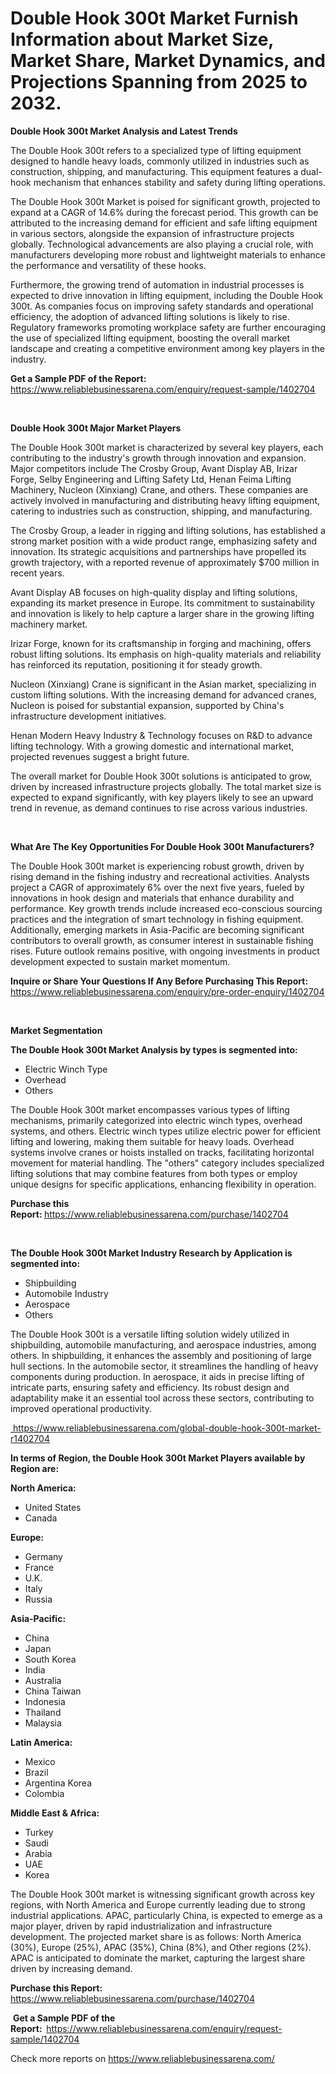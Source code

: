 <p><h1>Double Hook 300t Market Furnish Information about Market Size, Market Share, Market Dynamics, and Projections Spanning from 2025 to 2032.</h1></p><p><strong>Double Hook 300t Market Analysis and Latest Trends</strong></p>
<p><p>The Double Hook 300t refers to a specialized type of lifting equipment designed to handle heavy loads, commonly utilized in industries such as construction, shipping, and manufacturing. This equipment features a dual-hook mechanism that enhances stability and safety during lifting operations. </p><p>The Double Hook 300t Market is poised for significant growth, projected to expand at a CAGR of 14.6% during the forecast period. This growth can be attributed to the increasing demand for efficient and safe lifting equipment in various sectors, alongside the expansion of infrastructure projects globally. Technological advancements are also playing a crucial role, with manufacturers developing more robust and lightweight materials to enhance the performance and versatility of these hooks.</p><p>Furthermore, the growing trend of automation in industrial processes is expected to drive innovation in lifting equipment, including the Double Hook 300t. As companies focus on improving safety standards and operational efficiency, the adoption of advanced lifting solutions is likely to rise. Regulatory frameworks promoting workplace safety are further encouraging the use of specialized lifting equipment, boosting the overall market landscape and creating a competitive environment among key players in the industry.</p></p>
<p><strong>Get a Sample PDF of the Report:&nbsp;</strong> <a href="https://www.reliablebusinessarena.com/enquiry/request-sample/1402704?utm_campaign=3515&utm_medium=2&utm_source=Github&utm_content=ia&utm_term=28032025&utm_id=double-hook-300t">https://www.reliablebusinessarena.com/enquiry/request-sample/1402704</a></p>
<p>&nbsp;</p>
<p><strong>Double Hook 300t Major Market Players</strong></p>
<p><p>The Double Hook 300t market is characterized by several key players, each contributing to the industry's growth through innovation and expansion. Major competitors include The Crosby Group, Avant Display AB, Irizar Forge, Selby Engineering and Lifting Safety Ltd, Henan Feima Lifting Machinery, Nucleon (Xinxiang) Crane, and others. These companies are actively involved in manufacturing and distributing heavy lifting equipment, catering to industries such as construction, shipping, and manufacturing.</p><p>The Crosby Group, a leader in rigging and lifting solutions, has established a strong market position with a wide product range, emphasizing safety and innovation. Its strategic acquisitions and partnerships have propelled its growth trajectory, with a reported revenue of approximately $700 million in recent years.</p><p>Avant Display AB focuses on high-quality display and lifting solutions, expanding its market presence in Europe. Its commitment to sustainability and innovation is likely to help capture a larger share in the growing lifting machinery market.</p><p>Irizar Forge, known for its craftsmanship in forging and machining, offers robust lifting solutions. Its emphasis on high-quality materials and reliability has reinforced its reputation, positioning it for steady growth.</p><p>Nucleon (Xinxiang) Crane is significant in the Asian market, specializing in custom lifting solutions. With the increasing demand for advanced cranes, Nucleon is poised for substantial expansion, supported by China's infrastructure development initiatives.</p><p>Henan Modern Heavy Industry & Technology focuses on R&D to advance lifting technology. With a growing domestic and international market, projected revenues suggest a bright future.</p><p>The overall market for Double Hook 300t solutions is anticipated to grow, driven by increased infrastructure projects globally. The total market size is expected to expand significantly, with key players likely to see an upward trend in revenue, as demand continues to rise across various industries.</p></p>
<p>&nbsp;</p>
<p><strong>What Are The Key Opportunities For Double Hook 300t Manufacturers?</strong></p>
<p><p>The Double Hook 300t market is experiencing robust growth, driven by rising demand in the fishing industry and recreational activities. Analysts project a CAGR of approximately 6% over the next five years, fueled by innovations in hook design and materials that enhance durability and performance. Key growth trends include increased eco-conscious sourcing practices and the integration of smart technology in fishing equipment. Additionally, emerging markets in Asia-Pacific are becoming significant contributors to overall growth, as consumer interest in sustainable fishing rises. Future outlook remains positive, with ongoing investments in product development expected to sustain market momentum.</p></p>
<p><strong>Inquire or Share Your Questions If Any Before Purchasing This Report:</strong> <a href="https://www.reliablebusinessarena.com/enquiry/pre-order-enquiry/1402704?utm_campaign=3515&utm_medium=2&utm_source=Github&utm_content=ia&utm_term=28032025&utm_id=double-hook-300t">https://www.reliablebusinessarena.com/enquiry/pre-order-enquiry/1402704</a></p>
<p>&nbsp;</p>
<p><strong>Market Segmentation</strong></p>
<p><strong>The Double Hook 300t Market Analysis by types is segmented into:</strong></p>
<p><ul><li>Electric Winch Type</li><li>Overhead</li><li>Others</li></ul></p>
<p><p>The Double Hook 300t market encompasses various types of lifting mechanisms, primarily categorized into electric winch types, overhead systems, and others. Electric winch types utilize electric power for efficient lifting and lowering, making them suitable for heavy loads. Overhead systems involve cranes or hoists installed on tracks, facilitating horizontal movement for material handling. The "others" category includes specialized lifting solutions that may combine features from both types or employ unique designs for specific applications, enhancing flexibility in operation.</p></p>
<p><strong>Purchase this Report:&nbsp;</strong><a href="https://www.reliablebusinessarena.com/purchase/1402704?utm_campaign=3515&utm_medium=2&utm_source=Github&utm_content=ia&utm_term=28032025&utm_id=double-hook-300t">https://www.reliablebusinessarena.com/purchase/1402704</a></p>
<p>&nbsp;</p>
<p><strong>The Double Hook 300t Market Industry Research by Application is segmented into:</strong></p>
<p><ul><li>Shipbuilding</li><li>Automobile Industry</li><li>Aerospace</li><li>Others</li></ul></p>
<p><p>The Double Hook 300t is a versatile lifting solution widely utilized in shipbuilding, automobile manufacturing, and aerospace industries, among others. In shipbuilding, it enhances the assembly and positioning of large hull sections. In the automobile sector, it streamlines the handling of heavy components during production. In aerospace, it aids in precise lifting of intricate parts, ensuring safety and efficiency. Its robust design and adaptability make it an essential tool across these sectors, contributing to improved operational productivity.</p></p>
<p><a href="https://www.reliablebusinessarena.com/global-double-hook-300t-market-r1402704?utm_campaign=3515&utm_medium=2&utm_source=Github&utm_content=ia&utm_term=28032025&utm_id=double-hook-300t">&nbsp;https://www.reliablebusinessarena.com/global-double-hook-300t-market-r1402704</a></p>
<p><strong>In terms of Region, the Double Hook 300t Market Players available by Region are:</strong></p>
<p>
    <p> <strong> North America: </strong>
        <ul>
            <li>United States</li>
            <li>Canada</li>
        </ul>
        </p> 
    <p> <strong> Europe: </strong>
        <ul>
            <li>Germany</li>
            <li>France</li>
            <li>U.K.</li>
            <li>Italy</li>
            <li>Russia</li>
        </ul>
        </p> 
    <p> <strong> Asia-Pacific: </strong>
        <ul>
            <li>China</li>
            <li>Japan</li>
            <li>South Korea</li>
            <li>India</li>
            <li>Australia</li>
            <li>China Taiwan</li>
            <li>Indonesia</li>
            <li>Thailand</li>
            <li>Malaysia</li>
        </ul>
        </p> 
    <p> <strong> Latin America: </strong>
        <ul>
            <li>Mexico</li>
            <li>Brazil</li>
            <li>Argentina Korea</li>
            <li>Colombia</li>
        </ul>
        </p> 
    <p> <strong> Middle East & Africa: </strong>
        <ul>
            <li>Turkey</li>
            <li>Saudi</li>
            <li>Arabia</li>
            <li>UAE</li>
            <li>Korea</li>
        </ul>
    </p>
    </p>
<p><p>The Double Hook 300t market is witnessing significant growth across key regions, with North America and Europe currently leading due to strong industrial applications. APAC, particularly China, is expected to emerge as a major player, driven by rapid industrialization and infrastructure development. The projected market share is as follows: North America (30%), Europe (25%), APAC (35%), China (8%), and Other regions (2%). APAC is anticipated to dominate the market, capturing the largest share driven by increasing demand.</p></p>
<p><strong>Purchase this Report: </strong><a href="https://www.reliablebusinessarena.com/purchase/1402704?utm_campaign=3515&utm_medium=2&utm_source=Github&utm_content=ia&utm_term=28032025&utm_id=double-hook-300t">https://www.reliablebusinessarena.com/purchase/1402704</a></p>
<p>&nbsp;<strong>Get a Sample PDF of the Report:&nbsp;&nbsp;</strong><a href="https://www.reliablebusinessarena.com/enquiry/request-sample/1402704?utm_campaign=3515&utm_medium=2&utm_source=Github&utm_content=ia&utm_term=28032025&utm_id=double-hook-300t">https://www.reliablebusinessarena.com/enquiry/request-sample/1402704</a></p>
<p><strong></strong></p>
<p>Check more reports on <a href="https://www.reliablebusinessarena.com/?utm_campaign=3515&utm_medium=2&utm_source=Github&utm_content=ia&utm_term=28032025&utm_id=double-hook-300t">https://www.reliablebusinessarena.com/</a></p>